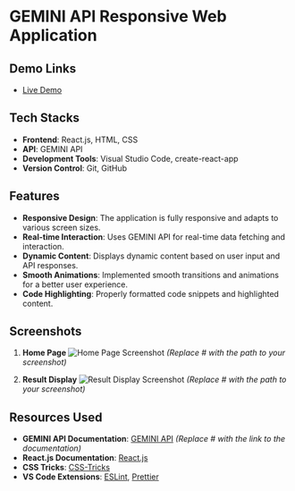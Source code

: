 
# GEMINI API Responsive Web Application

## Demo Links
- [Live Demo](https://sonali-gemini-api-project.netlify.app/)

## Tech Stacks
- **Frontend**: React.js, HTML, CSS
- **API**: GEMINI API
- **Development Tools**: Visual Studio Code, create-react-app
- **Version Control**: Git, GitHub

## Features
- **Responsive Design**: The application is fully responsive and adapts to various screen sizes.
- **Real-time Interaction**: Uses GEMINI API for real-time data fetching and interaction.
- **Dynamic Content**: Displays dynamic content based on user input and API responses.
- **Smooth Animations**: Implemented smooth transitions and animations for a better user experience.
- **Code Highlighting**: Properly formatted code snippets and highlighted content.

## Screenshots
1. **Home Page**
   ![Home Page Screenshot](#) *(Replace # with the path to your screenshot)*

2. **Result Display**
   ![Result Display Screenshot](#) *(Replace # with the path to your screenshot)*

## Resources Used
- **GEMINI API Documentation**: [GEMINI API](#) *(Replace # with the link to the documentation)*
- **React.js Documentation**: [React.js](https://reactjs.org/docs/getting-started.html)
- **CSS Tricks**: [CSS-Tricks](https://css-tricks.com/)
- **VS Code Extensions**: [ESLint](https://marketplace.visualstudio.com/items?itemName=dbaeumer.vscode-eslint), [Prettier](https://marketplace.visualstudio.com/items?itemName=esbenp.prettier-vscode)


